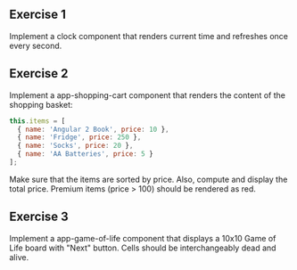 ## Exercise 1

Implement a clock component that renders current time and refreshes once every second.

## Exercise 2

Implement a app-shopping-cart component that renders the content of the shopping basket:

```javascript
this.items = [
  { name: 'Angular 2 Book', price: 10 },
  { name: 'Fridge', price: 250 },
  { name: 'Socks', price: 20 },
  { name: 'AA Batteries', price: 5 }
];
```

Make sure that the items are sorted by price.
Also, compute and display the total price.
Premium items (price > 100) should be rendered as red.

## Exercise 3

Implement a app-game-of-life component that displays a 10x10 Game of Life board with "Next" button.
Cells should be interchangeably dead and alive.
